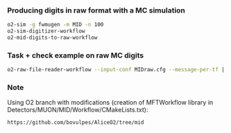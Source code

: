 ### Producing digits in raw format with a MC simulation

```bash
o2-sim -g fwmugen -m MID -n 100
o2-sim-digitizer-workflow 
o2-mid-digits-to-raw-workflow 
```

### Task + check example on raw MC digits

```bash
o2-raw-file-reader-workflow --input-conf MIDraw.cfg --message-per-tf | o2-qc-run-mid
```

### Note

Using O2 branch with modifications (creation of MFTWorkflow library in Detectors/MUON/MID/Workflow/CMakeLists.txt):

```bash
https://github.com/bovulpes/AliceO2/tree/mid
```
